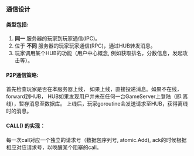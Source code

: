 ### 通信设计

#### 类型包括:

1. __同一__ 服务器的玩家到玩家通信(IPC)。
2. 位于 __不同__ 服务器的玩家玩家通信(RPC)，通过HUB转发消息。
3. 玩家调用某个HUB的功能（用户中心概念, 例如获取排名，分数信息，发起攻击等）。

#### P2P通信策略:   
首先检查玩家是否在本服务器上线， 如果上线，直接投递消息。如果不在线，forward到HUB，
HUB如果发现用户并未在任何一台GameServer上登陆（即:离线），暂存消息至数据库。
上线后，玩家goroutine会发送请求至HUB，获得离线时的消息。  

#### CALL() 的实现：
每一次call对应一个独立的请求号（数据包序列号, atomic.Add), ack的时候根据相应对应请求号，以唤醒某个阻塞的call。    
